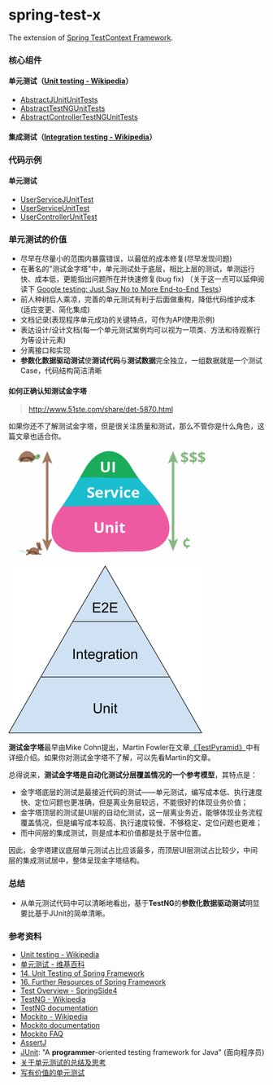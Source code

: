 

spring-test-x
======

The extension of 
[Spring TestContext Framework](http://docs.spring.io/spring/docs/current/spring-framework-reference/html/testing.html).


### 核心组件

#### 单元测试（[Unit testing - Wikipedia](https://en.wikipedia.org/wiki/Unit_testing)）
* [AbstractJUnitUnitTests](/src/main/java/com/test/AbstractJUnitUnitTests.java)
* [AbstractTestNGUnitTests](/src/main/java/com/test/AbstractTestNGUnitTests.java)
* [AbstractControllerTestNGUnitTests](/src/main/java/com/test/AbstractControllerTestNGUnitTests.java)

#### 集成测试（[Integration testing - Wikipedia](https://en.wikipedia.org/wiki/Integration_testing)）


### 代码示例

#### 单元测试
* [UserServiceJUnitTest](/src/test/java/com/test/service/UserServiceJUnitTest.java)
* [UserServiceUnitTest](/src/test/java/com/test/service/UserServiceUnitTest.java)
* [UserControllerUnitTest](/src/test/java/com/test/web/controller/UserControllerUnitTest.java)


### 单元测试的价值
* 尽早在尽量小的范围内暴露错误，以最低的成本修复(尽早发现问题)
* 在著名的"测试金字塔"中，单元测试处于底层，相比上层的测试，单测运行快、成本低，更能指出问题所在并快速修复(bug fix)
（关于这一点可以延伸阅读下 [Google testing: Just Say No to More End-to-End Tests](https://testing.googleblog.com/2015/04/just-say-no-to-more-end-to-end-tests.html)）
* 前人种树后人乘凉，完善的单元测试有利于后面做重构，降低代码维护成本(适应变更、简化集成)
* 文档记录(表现程序单元成功的关键特点，可作为API使用示例)
* 表达设计/设计文档(每一个单元测试案例均可以视为一项类、方法和待观察行为等设计元素)
* 分离接口和实现
* **参数化数据驱动测试**使**测试代码**与**测试数据**完全独立，一组数据就是一个测试Case，代码结构简洁清晰

#### 如何正确认知测试金字塔
> http://www.51ste.com/share/det-5870.html

如果你还不了解测试金字塔，但是很关注质量和测试，那么不管你是什么角色，这篇文章也适合你。

![测试金字塔](images/1.测试金字塔.png)

![Testing Pyramid](images/2.Testing-Pyramid.png)

**测试金字塔**最早由Mike Cohn提出，Martin Fowler在文章[《TestPyramid》](https://martinfowler.com/bliki/TestPyramid.html)中有详细介绍。如果你对测试金字塔不了解，可以先看Martin的文章。

总得说来，**测试金字塔是自动化测试分层覆盖情况的一个参考模型**，其特点是：
* 金字塔底层的测试是最接近代码的测试——单元测试，编写成本低、执行速度快、定位问题也更准确，但是离业务层较远，不能很好的体现业务价值；
* 金字塔顶层的测试是UI层的自动化测试，这一层离业务近，能够体现业务流程覆盖情况，但是编写成本较高、执行速度较慢、不够稳定、定位问题也更难；
* 而中间层的集成测试，则是成本和价值都是处于居中位置。

因此，金字塔建议底层单元测试占比应该最多，而顶层UI层测试占比较少，中间层的集成测试居中，整体呈现金字塔结构。


### 总结
* 从单元测试代码中可以清晰地看出，基于**TestNG**的**参数化数据驱动测试**明显要比基于JUnit的简单清晰。


### 参考资料
* [Unit testing - Wikipedia](https://en.wikipedia.org/wiki/Unit_testing)
* [单元测试 - 维基百科](https://zh.wikipedia.org/wiki/单元测试)
* [14. Unit Testing of Spring Framework](http://docs.spring.io/spring/docs/current/spring-framework-reference/html/unit-testing.html)
* [16. Further Resources of Spring Framework](http://docs.spring.io/spring/docs/current/spring-framework-reference/html/testing-resources.html)
* [Test Overview - SpringSide4](https://github.com/springside/springside4/wiki/Test-Overview)
* [TestNG - Wikipedia](https://en.wikipedia.org/wiki/TestNG)
* [TestNG documentation](http://testng.org/doc/documentation-main.html)
* [Mockito - Wikipedia](https://en.wikipedia.org/wiki/Mockito)
* [Mockito documentation](http://site.mockito.org/mockito/docs/current/org/mockito/Mockito.html)
* [Mockito FAQ](https://github.com/mockito/mockito/wiki/FAQ)
* [AssertJ](http://joel-costigliola.github.io/assertj/)
* [JUnit](http://junit.org): "A **programmer**-oriented testing framework for Java" (面向程序员)
* [关于单元测试的总结及思考](http://ju.outofmemory.cn/entry/321814)
* [写有价值的单元测试](https://yq.aliyun.com/articles/93804)


